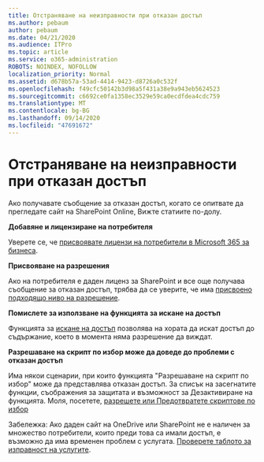 ```yaml
---
title: Отстраняване на неизправности при отказан достъп
ms.author: pebaum
author: pebaum
ms.date: 04/21/2020
ms.audience: ITPro
ms.topic: article
ms.service: o365-administration
ROBOTS: NOINDEX, NOFOLLOW
localization_priority: Normal
ms.assetid: d678b57a-53ad-4414-9423-d8726a0c532f
ms.openlocfilehash: f49cfc50142b3d98a5f431a38e9a943eb5624523
ms.sourcegitcommit: c6692ce0fa1358ec3529e59ca0ecdfdea4cdc759
ms.translationtype: MT
ms.contentlocale: bg-BG
ms.lasthandoff: 09/14/2020
ms.locfileid: "47691672"
---
```

# <a name="troubleshoot-access-denied-messages"></a>Отстраняване на неизправности при отказан достъп

Ако получавате съобщение за отказан достъп, когато се опитвате да прегледате сайт на SharePoint Online, Вижте статиите по-долу.

**Добавяне и лицензиране на потребителя**

Уверете се, че [присвоявате лицензи на потребители в Microsoft 365 за бизнеса](https://docs.microsoft.com/microsoft-365/admin/add-users/add-users).

**Присвояване на разрешения**

Ако на потребителя е даден лиценз за SharePoint и все още получава съобщение за отказан достъп, трябва да се уверите, че има [присвоено подходящо ниво на разрешение](https://docs.microsoft.com/sharepoint/understanding-permission-levels).

**Помислете за използване на функцията за искане на достъп**

Функцията за [искане на достъп](https://support.office.com/article/Set-up-and-manage-access-requests-94B26E0B-2822-49D4-929A-8455698654B3) позволява на хората да искат достъп до съдържание, което в момента няма разрешение да виждат. 

**Разрешаване на скрипт по избор може да доведе до проблеми с отказан достъп**

Има някои сценарии, при които функцията "Разрешаване на скрипт по избор" може да представлява отказан достъп. За списък на засегнатите функции, съображения за защитата и възможност за Дезактивиране на функцията. Моля, посетете, [разрешете или Предотвратете скриптове по избор](https://docs.microsoft.com/sharepoint/allow-or-prevent-custom-script)

Забележка: Ако даден сайт на OneDrive или SharePoint не е наличен за множество потребители, които преди това са имали достъп, е възможно да има временен проблем с услугата. [Проверете таблото за изправност на услугите](https://portal.office.com/adminportal/home#/servicehealth).


  

